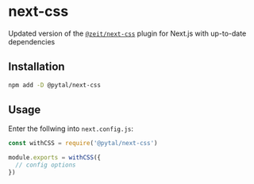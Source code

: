 # next-css
Updated version of the [`@zeit/next-css`](https://github.com/vercel/next-plugins/tree/master/packages/next-css) plugin for Next.js with up-to-date dependencies

## Installation
``` bash
npm add -D @pytal/next-css
```

## Usage
Enter the follwing into `next.config.js`:
``` js
const withCSS = require('@pytal/next-css')

module.exports = withCSS({
  // config options
})
```
